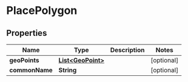 
# PlacePolygon

## Properties
Name | Type | Description | Notes
------------ | ------------- | ------------- | -------------
**geoPoints** | [**List&lt;GeoPoint&gt;**](GeoPoint.md) |  |  [optional]
**commonName** | **String** |  |  [optional]



